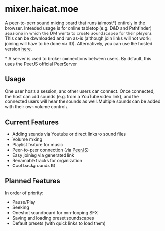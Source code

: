 # mixer.haicat.moe
A peer-to-peer sound mixing board that runs (almost\*) entirely in the browser. Intended usage is for online tabletop (e.g. D&D and Pathfinder) sessions in which the DM wants to create soundscapes for their players. This can be downloaded and run as-is (although join links will not work; joining will have to be done via ID). Alternatively, you can use the hosted version [here](https://mixer.haicat.moe).

\* A server is used to broker connections between users. By default, this uses [the PeerJS official PeerServer](https://peerjs.com/peerserver.html)

## Usage
One user hosts a session, and other users can connect. Once connected, the host can add sounds (e.g. from a YouTube video link), and the connected users will hear the sounds as well. Multiple sounds can be added with their own volume controls.

## Current Features
* Adding sounds via Youtube or direct links to sound files
* Volume mixing
* Playlist feature for music
* Peer-to-peer connection (via [PeerJS](https://peerjs.com/))
* Easy joining via generated link
* Renamable tracks for organization
* Cool backgrounds B)

## Planned Features
In order of priority:
* Pause/Play
* Seeking
* Oneshot soundboard for non-looping SFX
* Saving and loading preset soundscapes
* Default presets (with quick links to load them)
